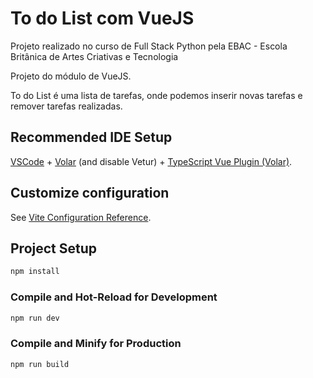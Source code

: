 # To do List com VueJS

Projeto realizado no curso de Full Stack Python pela EBAC - Escola Britânica de Artes Criativas e Tecnologia

Projeto do módulo de VueJS.

To do List é uma lista de tarefas, onde podemos inserir novas tarefas e remover tarefas realizadas.

## Recommended IDE Setup

[VSCode](https://code.visualstudio.com/) + [Volar](https://marketplace.visualstudio.com/items?itemName=Vue.volar) (and disable Vetur) + [TypeScript Vue Plugin (Volar)](https://marketplace.visualstudio.com/items?itemName=Vue.vscode-typescript-vue-plugin).

## Customize configuration

See [Vite Configuration Reference](https://vitejs.dev/config/).

## Project Setup

```sh
npm install
```

### Compile and Hot-Reload for Development

```sh
npm run dev
```

### Compile and Minify for Production

```sh
npm run build
```
